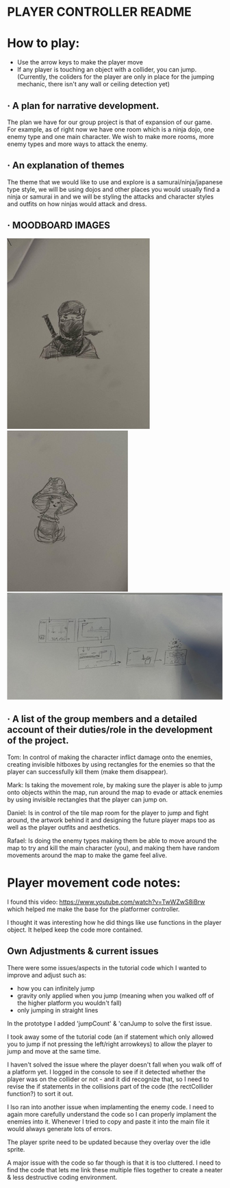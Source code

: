 # PLAYER CONTROLLER README #

# How to play:
- Use the arrow keys to make the player move
- If any player is touching an object with a collider, you can jump.
    (Currently, the coliders for the player are only in place for the jumping mechanic, there isn't any wall or ceiling detection yet)




## ·         A plan for narrative development.

The plan we have for our group project is that of expansion of our game. For example, as of right now we have one room which is a ninja dojo, one enemy type and one main character. We wish to make more rooms, more enemy types and more ways to attack the enemy.

## ·         An explanation of themes 

The theme that we would like to use and explore is a samurai/ninja/japanese type style, we will be using dojos and other places you would usually find a ninja or samurai in and we will be styling the attacks and character styles and outfits on how ninjas would attack and dress. 

## ·         MOODBOARD IMAGES
![](ninja.jpg)
![](mushroom.jpg)
![](levels.jpg)

##  ·         A list of the group members and a detailed account of their duties/role in the development of the project.

Tom:
 In control of making the character inflict damage onto the enemies, creating invisible hitboxes by using rectangles for the enemies so that the player can successfully kill them (make them disappear).

Mark:
 Is taking the movement role, by making sure the player is able to jump onto objects within the map, run around the map to evade or attack enemies by using invisible rectangles that the player can jump on.

Daniel:
 Is in control of the tile map room for the player to jump and fight around, the artwork behind it and designing the future player maps too as well as the player outfits and aesthetics.

Rafael:
 Is doing the enemy types making them be able to move around the map to try and kill the main character (you), and making them have random movements around the map to make the game feel alive.


# Player movement code notes:

I found this video: https://www.youtube.com/watch?v=TwWZwS8iBrw which helped me make the base for the platformer controller. 

I thought it was interesting how he did things like use functions in the player object. It helped keep the code more contained.

## Own Adjustments & current issues
There were some issues/aspects in the tutorial code which I wanted to improve and adjust such as:
- how you can infinitely jump 
- gravity only applied when you jump (meaning when you walked off of the higher platform you wouldn't fall)
- only jumping in straight lines

In the prototype I added 'jumpCount' & 'canJump to solve the first issue.

I took away some of the tutorial code (an if statement which only allowed you to jump if not pressing the left/right arrowkeys) to allow the player to jump and move at the same time.

I haven't solved the issue where the player doesn't fall when you walk off of a platform yet. I logged in the console to see if it detected whether the player was on the collider or not - and it did recognize that, so  I need to revise the if statements in the collisions part of the code (the rectCollider function?) to sort it out.

I lso ran into another issue when implamenting the enemy code. I need to again more carefully understand the code so I can properly implament the enemies into it. Whenever I tried to copy and paste it into the main file it would always generate lots of errors.

The player sprite need to be updated because they overlay over the idle sprite.

A major issue with the code so far though is that it is too cluttered. I need to find the code that lets me link these multiple files together to create a neater & less destructive coding environment.


